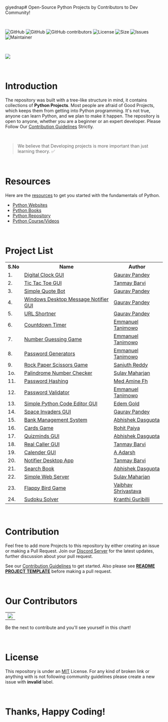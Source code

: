 giyednap# Open-Source Python Projects by Contributors to Dev Community!

<br>

<p>
    <img src="https://img.shields.io/badge/Contributions-Welcome-green" alt="GitHub" />
    <img src="https://img.shields.io/github/issues-pr/giyednap/Python-Projects?label=Pull%20Request" alt="GitHub" />
    <img src="https://img.shields.io/github/contributors/giyednap/python-projects?label=Contributors" alt="GitHub contributors" />
    <img src="https://img.shields.io/github/license/giyednap/python-projects?label=License" alt="License" />
    <img src="https://img.shields.io/github/repo-size/giyednap/Python-Projects?label=Repository%20Size" alt="Size" />
    <img src="https://img.shields.io/github/issues/giyednap/Python-Projects?label=Issues" alt="Issues" />
    <img src="https://img.shields.io/badge/Maintainer-Gaurav-brightgreen" alt="Maintainer" /> 
</p>

<br>

![](./images/template-image.png)

<br>

# Introduction

The repository was built with a tree-like structure in mind, it contains collections of **Python Projects**. Most people are afraid of Good Projects, which keeps them from getting into Python programming. It's not true, anyone can learn Python, and we plan to make it happen. The repository is open to anyone, whether you are a beginner or an expert developer. Please Follow Our [Contribution Guidelines](CONTRIBUTING.md) Strictly.

<br>

> We believe that Developing projects is more important than just learning theory. ✅

<br>

# Resources

Here are the [resources](./resources) to get you started with the fundamentals of Python.

- [Python Websites](https://github.com/giyednap/python-projects/tree/master/resources#python-websites)
- [Python Books](https://github.com/giyednap/python-projects/tree/master/resources#python-books)
- [Python Repository](https://github.com/giyednap/python-projects/tree/master/resources#python-repositories)
- [Python Course/Videos](https://github.com/giyednap/python-projects/tree/master/resources#python-coursesvideos)

<br>

# Project List

<table width="100%" class="table">
<tr>
<th>S.No</th>
<th>Name</th>
<th>Author</th>
</tr>
<tr><td>1.</td><td><a target="_blank" href="https://github.com/giyednap/python-projects/tree/master/projects/Digital-Clock-GUI">Digital Clock GUI</a></td><td><a href="https://github.com/giyednap"> Gaurav Pandey</a></td></tr>
<tr><td>2.</td><td><a target="_blank" href="https://github.com/giyednap/python-projects/tree/master/projects/Tic-Tac-Toe">Tic Tac Toe GUI</a></td><td><a href="https://github.com/TanCodes"> Tanmay Barvi</a></td></tr>
<tr><td>3.</td><td><a target="_blank" href="https://github.com/giyednap/python-projects/tree/master/projects/Simple-Quote-Bot">Simple Quote Bot</a></td><td><a href="https://github.com/giyednap"> Gaurav Pandey</a></td></tr>
<tr><td>4.</td><td><a target="_blank" href="https://github.com/giyednap/python-projects/tree/master/projects/Windows-Message-Notifier">Windows Desktop Message Notifier GUI</a></td><td><a href="https://github.com/giyednap"> Gaurav Pandey</a></td></tr>
<tr><td>5.</td><td><a target="_blank" href="https://github.com/giyednap/python-projects/tree/master/projects/Url-Shortner">URL Shortner</a></td><td><a href="https://github.com/giyednap"> Gaurav Pandey</a></td></tr>
<tr><td>6.</td><td><a target="_blank" href="https://github.com/giyednap/python-projects/tree/master/projects/Countdown-Timer">Countdown Timer</a></td><td><a href="https://github.com/Mannuel25"> Emmanuel Tanimowo</a></td></tr>
<tr><td>7.</td><td><a target="_blank" href="https://github.com/giyednap/python-projects/tree/master/projects/Number-Guessing-Game">Number Guessing Game</a></td><td><a href="https://github.com/Mannuel25"> Emmanuel Tanimowo</a></td></tr>
<tr><td>8.</td><td><a target="_blank" href="https://github.com/giyednap/python-projects/tree/master/projects/Password-Generators">Password Generators</a></td><td><a href="https://github.com/Mannuel25"> Emmanuel Tanimowo</a></td></tr>
<tr><td>9.</td><td><a target="_blank" href="https://github.com/giyednap/python-projects/tree/master/projects/Rock-Paper-Scissors">Rock Paper Scissors Game</a></td><td><a href="https://github.com/sanjuth"> Sanjuth Reddy</a></td></tr>
<tr><td>1o.</td><td><a target="_blank" href="https://github.com/giyednap/python-projects/tree/master/projects/Palindrome-Number">Palindrome Number Checker</a></td><td><a href="https://github.com/sulavmhrzn"> Sulav Maharjan</a></td></tr>
<tr><td>11.</td><td><a target="_blank" href="https://github.com/giyednap/python-projects/tree/master/projects/Password-Hashing">Password Hashing</a></td><td><a href="https://github.com/Mannuel25"> Med Amine Fh </a></td></tr>
<tr><td>12.</td><td><a target="_blank" href="https://github.com/giyednap/python-projects/tree/master/projects/Password-Validator">Password Validator</a></td><td><a href="https://github.com/medaminefh"> Emmanuel Tanimowo </a></td></tr>
<tr><td>13.</td><td><a target="_blank" href="https://github.com/giyednap/python-projects/tree/master/projects/Code-Editor-GUI">Simple Python Code Editor GUI</a></td><td><a href="https://github.com/edemgold">Edem Gold</a></td></tr>
<tr><td>14.</td><td><a target="_blank" href="https://github.com/giyednap/python-projects/tree/master/projects/Space-Invaders">Space Invaders GUI</a></td><td><a href="https://github.com/giyednap">Gaurav Pandey</a></td></tr>
<tr><td>15.</td><td><a target="_blank" href="https://github.com/giyednap/python-projects/tree/master/projects/Bank-Management-Project">Bank Management System</a></td><td><a href="https://github.com/abhishekgit03">Abhishek Dasgupta</a></td></tr>    
<tr><td>16.</td><td><a target="_blank" href="https://github.com/giyednap/python-projects/tree/master/projects/Cards-Game">Cards Game</a></td><td><a href="https://github.com/paiyarohit"> Rohit Paiya</a></td></tr>
<tr><td>17.</td><td><a target="_blank" href="https://github.com/giyednap/python-projects/tree/master/projects/Quizminds-GUI">Quizminds GUI</a></td><td><a href="https://github.com/abhishekgit03"> Abhishek Dasgupta</a></td></tr>
<tr><td>18.</td><td><a target="_blank" href="https://github.com/giyednap/python-projects/tree/master/projects/Realcaller">Real Caller GUI</a></td><td><a href="https://github.com/TanCodes">Tanmay Barvi</a></td></tr>
<tr><td>19.</td><td><a target="_blank" href="https://github.com/giyednap/python-projects/tree/master/projects/Display-Calender">Calender GUI</a></td><td><a href="https://github.com/adarshgowdaa">A Adarsh</a></td></tr>
<tr><td>20.</td><td><a target="_blank" href="https://github.com/giyednap/python-projects/tree/master/projects/Notifier-Desktop-App">Notifier Desktop App</a></td><td><a href="https://github.com/TanCodes">Tanmay Barvi</a></td></tr>
<tr><td>21.</td><td><a target="_blank" href="https://github.com/giyednap/python-projects/tree/master/projects/Search-Book">Search Book</a></td><td><a href="https://github.com/abhishekgit03">Abhishek Dasgupta</a></td></tr>
<tr><td>22.</td><td><a target="_blank" href="https://github.com/giyednap/python-projects/tree/master/projects/Web-Server">Simple Web Server</a></td><td><a href="https://github.com/sulavmhrzn">Sulav Maharjan</a></td></tr>
<tr><td>23.</td><td><a target="_blank" href="https://github.com/giyednap/python-projects/tree/master/projects/Flappy-Bird-Game">Flappy Bird Game</a></td><td><a href="https://github.com/INNOMIGHT">Vaibhav Shrivastava</a></td></tr>
<tr><td>24.</td><td><a target="_blank" href="https://github.com/giyednap/python-projects/tree/master/projects/Sudoku-Solver">Sudoku Solver</a></td><td><a href="https://github.com/Kranthi-Guribilli">Kranthi Guribilli</a></td></tr>
</table>

<br>

# Contribution

Feel free to add more Projects to this repository by either creating an issue or making a Pull Request. Join our [Discord Server](https://discord.gg/dWeV3pjqu2) for the latest updates, further discussion about your pull request.

See our [Contribution Guidelines](CONTRIBUTING.md) to get started. Also please see [**README PROJECT TEMPLATE**](https://github.com/giyednap/python-projects/blob/master/.github/README_PROJECT_TEMPLATE.md) before making a pull request.

<br>

# Our Contributors

<table style="border:none">
    <tr>
        <td>
            <a href="https://github.com/giyednap/python-projects/graphs/contributors">
  <img src="https://contrib.rocks/image?repo=giyednap/python-projects" />
</a>
        </td>
    </tr>
</table>

Be the next to contribute and you'll see yourself in this chart!

<br>

# License

This repository is under an [MIT](https://choosealicense.com/licenses/mit/) License. For any kind of broken link or anything with is not following community guidelines please create a new issue with **invalid** label.
    
<br>
    
# Thanks, Happy Coding!
